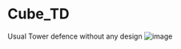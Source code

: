 # Cube_TD
Usual Tower defence without any design
![image](https://user-images.githubusercontent.com/43492784/204159162-cc4ca5d5-4ada-4bd5-b7e7-fd1979320743.png)
